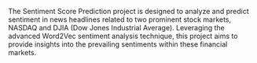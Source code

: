 The Sentiment Score Prediction project is designed to analyze and predict sentiment in news headlines related to two prominent stock markets, NASDAQ and DJIA (Dow Jones Industrial Average). Leveraging the advanced Word2Vec sentiment analysis technique, this project aims to provide insights into the prevailing sentiments within these financial markets. 
